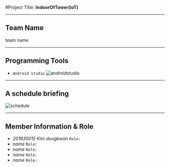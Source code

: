 #Project Title: **IndoorOfTower(IoT)**
***
## **Team Name**<br>
team name
***
## Programming Tools
* `Android studio`
![androidstudio](https://github.com/DongkwanKim00/IndoorOfTower/assets/112566149/34e5a914-fb83-47ea-b657-e89a40792b67)
***
## **A schedule briefing**   
![schedule](https://github.com/DongkwanKim00/IndoorOfTower/assets/112566149/40300f63-627a-40c9-a10f-b434cf3c1a2a)
***
## **Member Information & Role**<br>
* _201935015 Kim dongkwan_ `Role: `
* _name_ `Role: `
* _name_ `Role: `
* _name_ `Role: `
* _name_ `Role: `
